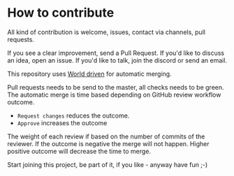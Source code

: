 # How to contribute

All kind of contribution is welcome, issues, contact via channels, pull requests.

If you see a clear improvement, send a Pull Request.
If you'd like to discuss an idea, open an issue.
If you'd like to talk, join the discord or send an email.

This repository uses
[World driven](https://github.com/tooangel/worlddriven)
for automatic merging.

Pull requests needs to be send to the master, all checks needs to be green.
The automatic merge is time based depending on GitHub review workflow outcome.

 - `Request changes` reduces the outcome.
 - `Approve` increases the outcome

 The weight of each review if based on the number of commits of the reviewer.
 If the outcome is negative the merge will not happen. Higher positive outcome
 will decrease the time to merge.

 Start joining this project, be part of it, if you like - anyway have fun ;-)
